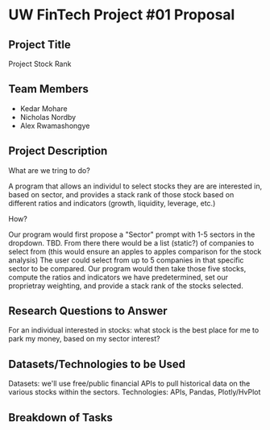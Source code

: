 # UW FinTech Project #01 Proposal 

## Project Title
Project Stock Rank

## Team Members
* Kedar Mohare
* Nicholas Nordby 
* Alex Rwamashongye

## Project Description 

What are we tring to do?

A program that allows an individul to select stocks they are are interested in, based on sector, and provides a stack rank of those stock based on different ratios and indicators (growth, liquidity, leverage, etc.)

How?

Our program would first propose a "Sector" prompt with 1-5 sectors in the dropdown. TBD.
From there there would be a list (static?) of companies to select from (this would ensure an apples to apples comparison for the stock analysis)
The user could select from up to 5 companies in that specific sector to be compared.
Our program would then take those five stocks, compute the ratios and indicators we have predetermined, set our proprietray weighting, and provide a stack rank of the stocks selected.

## Research Questions to Answer

For an individual interested in stocks: what stock is the best place for me to park my money, based on my sector interest?

## Datasets/Technologies to be Used 
Datasets: we'll use free/public financial APIs to pull historical data on the various stocks within the sectors. 
Technologies: APIs, Pandas, Plotly/HvPlot

## Breakdown of Tasks 
